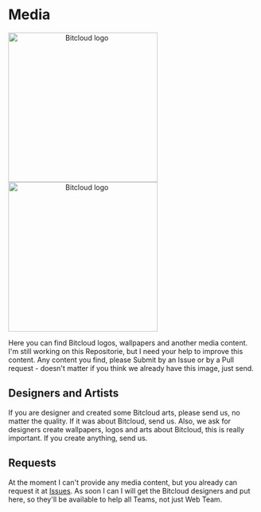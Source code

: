 Media
=====


<img src="https://github.com/wetube/media/blob/master/logos/%3C%20800x800/bitcloud-official-logo.png?raw=true" height="300" alt="Bitcloud logo" title="Bitcloud logo" style="margin: 0 auto; position: relative; text-align: center;"/><img src="https://github.com/wetube/media/blob/master/wallpapers/wallpaper1.png?raw=true" height="300" alt="Bitcloud logo" title="Bitcloud logo" style="margin: 0 auto; position: relative; text-align: center;"/>

Here you can find Bitcloud logos, wallpapers and another media content. I'm still working on this Repositorie, but I need your help to improve this content. Any content you find, please Submit by an Issue or by a Pull request - doesn't matter if you think we already have this image, just send. 

Designers and Artists
----
If you are designer and created some Bitcloud arts, please send us, no matter the quality. If it was about Bitcloud, send us. Also, we ask for designers create wallpapers, logos and arts about Bitcloud, this is really important. If you create anything, send us. 

Requests
-----
At the moment I can't provide any media content, but you already can request it at [Issues](https://github.com/wetube/media/issues). As soon I can I will get the Bitcloud designers and put here, so they'll be available to help all Teams, not just Web Team.
